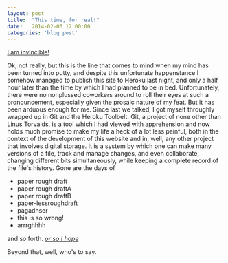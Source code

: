 ```yaml
---
layout: post
title:  "This time, for real!"
date:   2014-02-06 12:00:00
categories: 'blog post'
---
```


[I am invincible!](http://youtu.be/cKO0RrM7LvI)

Ok, not really, but this is the line that comes to mind when my mind has been turned into putty, and despite this unfortunate happenstance I somehow managed to publish this site to Heroku last night, and only a half hour later than the time by which I had planned to be in bed. Unfortunately, there were no nonplussed coworkers around to roll their eyes at such a pronouncement, especially given the prosaic nature of my feat. But it has been arduous enough for me. Since last we talked, I got myself throughly wrapped up in Git and the Heroku Toolbelt. Git, a project of none other than Linus Torvalds, is a tool which I had viewed with apprehension and now holds much promise to make my life a heck of a lot less painful, both in the context of the development of this website and in, well, any other project that involves digital storage. It is a system by which one can make many versions of a file, track and manage changes, and even collaborate, changing different bits simultaneously, while keeping a complete record of the file's history. Gone are the days of 

-  paper rough draft 
-  paper rough draftA 
-  paper rough draftB
-  paper-lessroughdraft 
-  pagadhser 
-  this is so wrong! 
-  arrrghhhh

and so forth. [*or so I hope*](http://www.xkcd.com/1296) 

Beyond that, well, who's to say. 